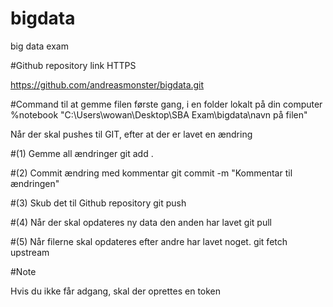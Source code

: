# bigdata
big data exam


#Github repository link HTTPS

https://github.com/andreasmonster/bigdata.git

#Command til at gemme filen første gang, i en folder lokalt på din computer
 %notebook "C:\Users\wowan\Desktop\SBA Exam\bigdata\navn på filen"

Når der skal pushes til GIT, efter at der er lavet en ændring

#(1) Gemme all ændringer 
git add . 

#(2) Commit ændring med kommentar
git commit -m "Kommentar til ændringen"

#(3) Skub det til Github repository
git push

#(4) Når der skal opdateres ny data den anden har lavet
git pull

#(5) Når filerne skal opdateres efter andre har lavet noget.
git fetch upstream

#Note

Hvis du ikke får adgang, skal der oprettes en token